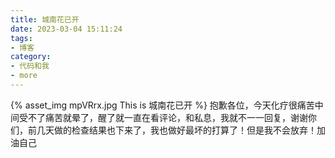 ```yaml
---
title: 城南花已开
date: 2023-03-04 15:11:24
tags:
- 博客
category:
- 代码和我
- more
---
```

{% asset_img mpVRrx.jpg This is 城南花已开 %}
抱歉各位，今天化疗很痛苦中间受不了痛苦就晕了，醒了就一直在看评论，和私息，我就不一一回复，谢谢你们，前几天做的检查结果也下来了，我也做好最坏的打算了！但是我不会放弃！加油自己